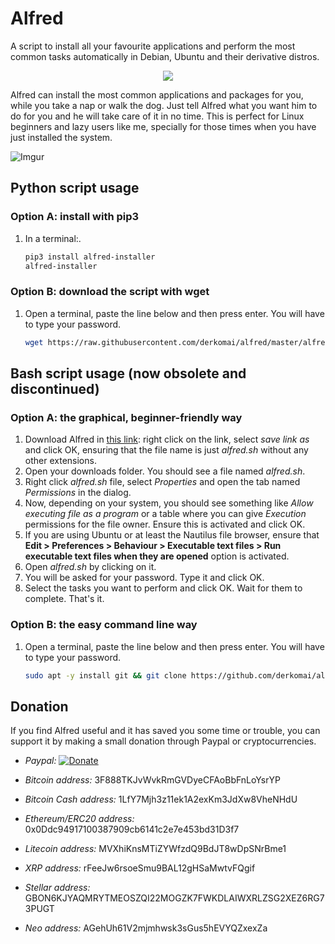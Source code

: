 # Alfred

A script to install all your favourite applications and perform the most
common tasks automatically in Debian, Ubuntu and their derivative distros.

<p align="center"> 
  <img src="https://i.imgur.com/p6zfou9.png"> 
</p> 

Alfred can install the most common applications and packages for you, while you
take a nap or walk the dog. Just tell Alfred what you want him to do for you and
he will take care of it in no time. This is perfect for Linux beginners and lazy
users like me, specially for those times when you have just installed the system.

![Imgur](http://i.imgur.com/YMDG3B2.png)

## Python script usage

### Option A: install with pip3

1. In a terminal:.
    ```bash
    pip3 install alfred-installer
    alfred-installer

    ```

### Option B: download the script with wget

1. Open a terminal, paste the line below and then press enter. You will have to type your password.
    ```bash
    wget https://raw.githubusercontent.com/derkomai/alfred/master/alfred.py && python3 alfred.py

    ```

## Bash script usage (now obsolete and discontinued)

### Option A: the graphical, beginner-friendly way

1. Download Alfred in [this link](https://raw.githubusercontent.com/derkomai/alfred/master/alfred.sh): right click on the link, select *save link as* and click OK, ensuring that the file name is just *alfred.sh* without any other extensions.
2. Open your downloads folder. You should see a file named *alfred.sh*.
3. Right click *alfred.sh* file, select *Properties* and open the tab named *Permissions* in the dialog.
4. Now, depending on your system, you should see something like *Allow executing file as a program* or a table where you can give *Execution* permissions for the file owner. Ensure this is activated and click OK.
5. If you are using Ubuntu or at least the Nautilus file browser, ensure that **Edit > Preferences > Behaviour > Executable text files > Run executable text files when they are opened** option is activated.
6. Open *alfred.sh* by clicking on it.
7. You will be asked for your password. Type it and click OK.
8. Select the tasks you want to perform and click OK. Wait for them to complete. That's it.

### Option B: the easy command line way

1. Open a terminal, paste the line below and then press enter. You will have to type your password.
    ```bash
    sudo apt -y install git && git clone https://github.com/derkomai/alfred && sudo ./alfred/alfred.sh

    ```

## Donation

If you find Alfred useful and it has saved you some time or trouble, you can support it by making a small donation through Paypal or cryptocurrencies.

- *Paypal:* [![Donate](https://www.paypalobjects.com/en_US/i/btn/btn_donate_LG.gif)](https://www.paypal.me/dvilela)

- *Bitcoin address:* 3F888TKJvWvkRmGVDyeCFAoBbFnLoYsrYP

- *Bitcoin Cash address:* 1LfY7Mjh3z11ek1A2exKm3JdXw8VheNHdU

- *Ethereum/ERC20 address:* 0x0Ddc94917100387909cb6141c2e7e453bd31D3f7

- *Litecoin address:* MVXhiKnsMTiZYWfzdQ9BdJT8wDpSNrBme1

- *XRP address:* rFeeJw6rsoeSmu9BAL12gHSaMwtvFQgif

- *Stellar address:* GBON6KJYAQMRYTMEOSZQI22MOGZK7FWKDLAIWXRLZSG2XEZ6RG73PUGT

- *Neo address:* AGehUh61V2mjmhwsk3sGus5hEVYQZxexZa